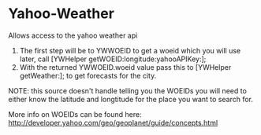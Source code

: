 Yahoo-Weather
=============

Allows access to the yahoo weather api

1. The first step will be to YWWOEID to get a woeid which you will use later, call [YWHelper getWOEID:longitude:yahooAPIKey:];
2. With the returned YWWOEID.woeid value pass this to [YWHelper getWeather:]; to get forecasts for the city.

NOTE: this source doesn't handle telling you the WOEIDs you will need to either know the latitude and longtitude for the place you want to search for.

More info on WOEIDs can be found here: http://developer.yahoo.com/geo/geoplanet/guide/concepts.html

